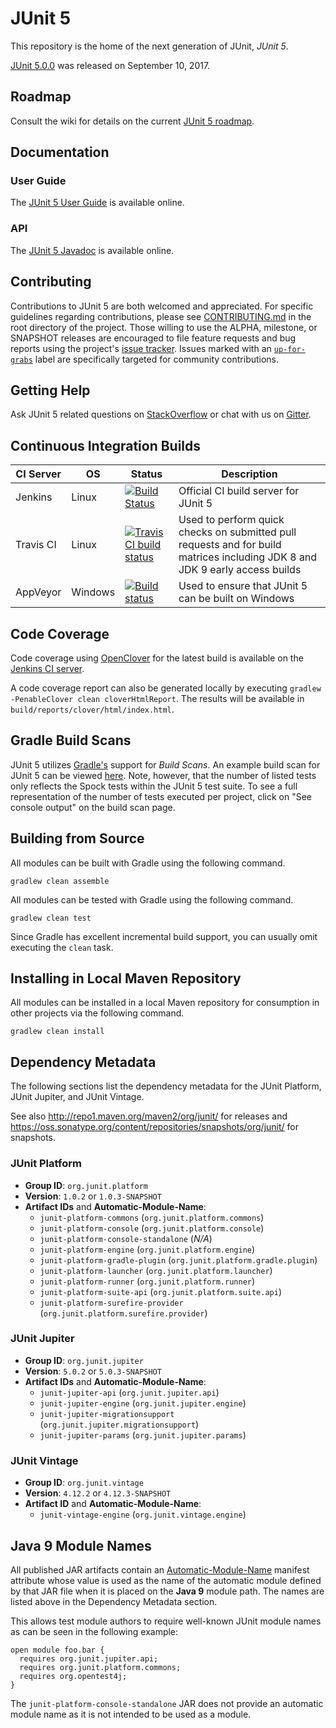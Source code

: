 # JUnit 5

This repository is the home of the next generation of JUnit, _JUnit 5_.

[JUnit 5.0.0](https://github.com/junit-team/junit5/releases/tag/r5.0.0)
was released on September 10, 2017.

## Roadmap

Consult the wiki for details on the current [JUnit 5 roadmap](https://github.com/junit-team/junit5/wiki/Roadmap).

## Documentation

### User Guide

The [JUnit 5 User Guide] is available online.

### API

The [JUnit 5 Javadoc] is available online.

## Contributing

Contributions to JUnit 5 are both welcomed and appreciated. For specific guidelines
regarding contributions, please see [CONTRIBUTING.md] in the root directory of the
project. Those willing to use the ALPHA, milestone, or SNAPSHOT releases are encouraged
to file feature requests and bug reports using the project's
[issue tracker](https://github.com/junit-team/junit5/issues). Issues marked with an
<a href="https://github.com/junit-team/junit5/issues?q=is%3Aissue+is%3Aopen+label%3Aup-for-grabs">`up-for-grabs`</a>
label are specifically targeted for community contributions.

## Getting Help
Ask JUnit 5 related questions on [StackOverflow] or chat with us on [Gitter].

## Continuous Integration Builds

| CI Server | OS      | Status | Description |
| --------- | ------- | ------ | ----------- |
| Jenkins   | Linux   | [![Build Status](https://junit.ci.cloudbees.com/job/JUnit5/badge/icon)](https://junit.ci.cloudbees.com/job/JUnit5) | Official CI build server for JUnit 5 |
| Travis CI | Linux   | [![Travis CI build status](https://travis-ci.org/junit-team/junit5.svg?branch=master)](https://travis-ci.org/junit-team/junit5) | Used to perform quick checks on submitted pull requests and for build matrices including JDK 8 and JDK 9 early access builds |
| AppVeyor  | Windows | [![Build status](https://ci.appveyor.com/api/projects/status/xv8wc8w9sr44ghc4/branch/master?svg=true)](https://ci.appveyor.com/project/marcphilipp/junit5/branch/master) | Used to ensure that JUnit 5 can be built on Windows |

## Code Coverage

Code coverage using [OpenClover] for the latest build is available on the
[Jenkins CI server].

A code coverage report can also be generated locally by executing
`gradlew -PenableClover clean cloverHtmlReport`. The results will be available in
`build/reports/clover/html/index.html`.

## Gradle Build Scans

JUnit 5 utilizes [Gradle's](https://gradle.com/) support for _Build Scans_. An example
build scan for JUnit 5 can be viewed [here](https://scans.gradle.com/s/pgjgssca2kkli).
Note, however, that the number of listed tests only reflects the Spock tests within the
JUnit 5 test suite. To see a full representation of the number of tests executed per
project, click on "See console output" on the build scan page.

## Building from Source

All modules can be built with Gradle using the following command.

```
gradlew clean assemble
```

All modules can be tested with Gradle using the following command.

```
gradlew clean test
```

Since Gradle has excellent incremental build support, you can usually omit executing the `clean` task.

## Installing in Local Maven Repository

All modules can be installed in a local Maven repository for consumption in other projects via the following command.

```
gradlew clean install
```

## Dependency Metadata

The following sections list the dependency metadata for the JUnit Platform, JUnit
Jupiter, and JUnit Vintage.

See also <http://repo1.maven.org/maven2/org/junit/> for releases and <https://oss.sonatype.org/content/repositories/snapshots/org/junit/> for snapshots.

### JUnit Platform

- **Group ID**: `org.junit.platform`
- **Version**: `1.0.2` or `1.0.3-SNAPSHOT`
- **Artifact IDs** and **Automatic-Module-Name**:
  - `junit-platform-commons` (`org.junit.platform.commons`)
  - `junit-platform-console` (`org.junit.platform.console`)
  - `junit-platform-console-standalone` (*N/A*)
  - `junit-platform-engine` (`org.junit.platform.engine`)
  - `junit-platform-gradle-plugin` (`org.junit.platform.gradle.plugin`)
  - `junit-platform-launcher` (`org.junit.platform.launcher`)
  - `junit-platform-runner` (`org.junit.platform.runner`)
  - `junit-platform-suite-api` (`org.junit.platform.suite.api`)
  - `junit-platform-surefire-provider` (`org.junit.platform.surefire.provider`)

### JUnit Jupiter

- **Group ID**: `org.junit.jupiter`
- **Version**: `5.0.2` or `5.0.3-SNAPSHOT`
- **Artifact IDs** and **Automatic-Module-Name**:
  - `junit-jupiter-api` (`org.junit.jupiter.api`)
  - `junit-jupiter-engine` (`org.junit.jupiter.engine`)
  - `junit-jupiter-migrationsupport` (`org.junit.jupiter.migrationsupport`)
  - `junit-jupiter-params` (`org.junit.jupiter.params`)

### JUnit Vintage

- **Group ID**: `org.junit.vintage`
- **Version**: `4.12.2` or `4.12.3-SNAPSHOT`
- **Artifact ID** and **Automatic-Module-Name**:
  - `junit-vintage-engine` (`org.junit.vintage.engine`)

## Java 9 Module Names

All published JAR artifacts contain an [Automatic-Module-Name] manifest attribute
whose value is used as the name of the automatic module defined by that JAR file
when it is placed on the **Java 9** module path. The names are listed above in the
Dependency Metadata section.

This allows test module authors to require well-known JUnit module names as
can be seen in the following example:

```
open module foo.bar {
  requires org.junit.jupiter.api;
  requires org.junit.platform.commons;
  requires org.opentest4j;
}
```

The `junit-platform-console-standalone` JAR does not provide an automatic module name
as it is not intended to be used as a module.


[Automatic-Module-Name]: http://mail.openjdk.java.net/pipermail/jpms-spec-experts/2017-April/000667.html
[OpenClover]: http://openclover.org
[CONTRIBUTING.md]: https://github.com/junit-team/junit5/blob/master/CONTRIBUTING.md
[Gitter]: https://gitter.im/junit-team/junit5
[Jenkins CI server]: https://junit.ci.cloudbees.com/job/JUnit5/lastSuccessfulBuild/clover-report/
[JUnit 5 Javadoc]: http://junit.org/junit5/docs/current/api/
[JUnit 5 User Guide]: http://junit.org/junit5/docs/current/user-guide/
[Prototype]: https://github.com/junit-team/junit5/wiki/Prototype
[StackOverflow]: https://stackoverflow.com/questions/tagged/junit5
[Twitter]: https://twitter.com/junitlambda
